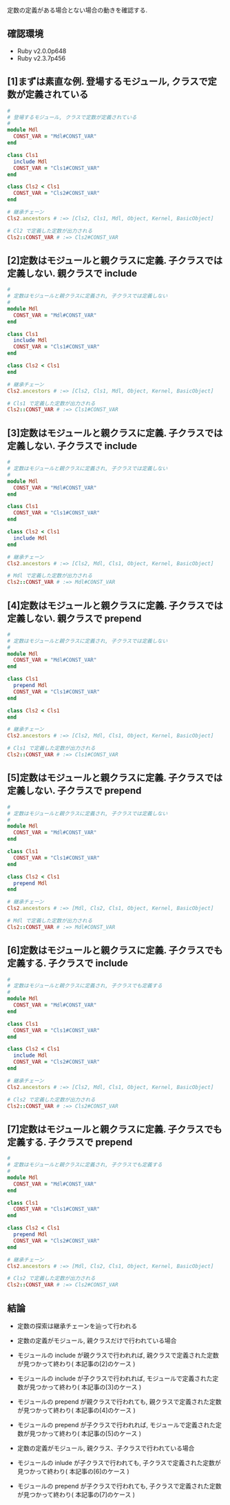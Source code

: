 定数の定義がある場合とない場合の動きを確認する.

## 確認環境

* Ruby v2.0.0p648
* Ruby v2.3.7p456

## [1]まずは素直な例. 登場するモジュール, クラスで定数が定義されている
```ruby:const_normal.rb
#
# 登場するモジュール, クラスで定数が定義されている
#
module Mdl
  CONST_VAR = "Mdl#CONST_VAR"
end

class Cls1
  include Mdl
  CONST_VAR = "Cls1#CONST_VAR"
end

class Cls2 < Cls1
  CONST_VAR = "Cls2#CONST_VAR"
end

# 継承チェーン
Cls2.ancestors # :=> [Cls2, Cls1, Mdl, Object, Kernel, BasicObject]

# Cl2 で定義した定数が出力される
Cls2::CONST_VAR # :=> Cls2#CONST_VAR
```

## [2]定数はモジュールと親クラスに定義. 子クラスでは定義しない. 親クラスで include
```ruby:const_module_parent_include_parent.rb
#
# 定数はモジュールと親クラスに定義され, 子クラスでは定義しない
#
module Mdl
  CONST_VAR = "Mdl#CONST_VAR"
end

class Cls1
  include Mdl
  CONST_VAR = "Cls1#CONST_VAR"
end

class Cls2 < Cls1
end

# 継承チェーン
Cls2.ancestors # :=> [Cls2, Cls1, Mdl, Object, Kernel, BasicObject]

# Cls1 で定義した定数が出力される
Cls2::CONST_VAR # :=> Cls1#CONST_VAR
```

## [3]定数はモジュールと親クラスに定義. 子クラスでは定義しない. 子クラスで include
```ruby:const_module_parent_include_child.rb
#
# 定数はモジュールと親クラスに定義され, 子クラスでは定義しない
#
module Mdl
  CONST_VAR = "Mdl#CONST_VAR"
end

class Cls1
  CONST_VAR = "Cls1#CONST_VAR"
end

class Cls2 < Cls1
  include Mdl
end

# 継承チェーン
Cls2.ancestors # :=> [Cls2, Mdl, Cls1, Object, Kernel, BasicObject]

# Mdl で定義した定数が出力される
Cls2::CONST_VAR # :=> Mdl#CONST_VAR
```

## [4]定数はモジュールと親クラスに定義. 子クラスでは定義しない. 親クラスで prepend
```ruby:const_module_parent_prepend_parent.rb
#
# 定数はモジュールと親クラスに定義され, 子クラスでは定義しない
#
module Mdl
  CONST_VAR = "Mdl#CONST_VAR"
end

class Cls1
  prepend Mdl
  CONST_VAR = "Cls1#CONST_VAR"
end

class Cls2 < Cls1
end

# 継承チェーン
Cls2.ancestors # :=> [Cls2, Mdl, Cls1, Object, Kernel, BasicObject]

# Cls1 で定義した定数が出力される
Cls2::CONST_VAR # :=> Cls1#CONST_VAR
```

## [5]定数はモジュールと親クラスに定義. 子クラスでは定義しない. 子クラスで prepend
```ruby:const_module_parent_prepend_child.rb
#
# 定数はモジュールと親クラスに定義され, 子クラスでは定義しない
#
module Mdl
  CONST_VAR = "Mdl#CONST_VAR"
end

class Cls1
  CONST_VAR = "Cls1#CONST_VAR"
end

class Cls2 < Cls1
  prepend Mdl
end

# 継承チェーン
Cls2.ancestors # :=> [Mdl, Cls2, Cls1, Object, Kernel, BasicObject]

# Mdl で定義した定数が出力される
Cls2::CONST_VAR # :=> Mdl#CONST_VAR
```

## [6]定数はモジュールと親クラスに定義. 子クラスでも定義する. 子クラスで include
```ruby:const_module_parent_child_incude_child.rb
#
# 定数はモジュールと親クラスに定義され, 子クラスでも定義する
#
module Mdl
  CONST_VAR = "Mdl#CONST_VAR"
end

class Cls1
  CONST_VAR = "Cls1#CONST_VAR"
end

class Cls2 < Cls1
  include Mdl
  CONST_VAR = "Cls2#CONST_VAR"
end

# 継承チェーン
Cls2.ancestors # :=> [Cls2, Mdl, Cls1, Object, Kernel, BasicObject]

# Cls2 で定義した定数が出力される
Cls2::CONST_VAR # :=> Cls2#CONST_VAR
```

## [7]定数はモジュールと親クラスに定義. 子クラスでも定義する. 子クラスで prepend
```ruby:const_module_parent_child_prepend_child.rb
#
# 定数はモジュールと親クラスに定義され, 子クラスでも定義する
#
module Mdl
  CONST_VAR = "Mdl#CONST_VAR"
end

class Cls1
  CONST_VAR = "Cls1#CONST_VAR"
end

class Cls2 < Cls1
  prepend Mdl
  CONST_VAR = "Cls2#CONST_VAR"
end

# 継承チェーン
Cls2.ancestors # :=> [Mdl, Cls2, Cls1, Object, Kernel, BasicObject]

# Cls2 で定義した定数が出力される
Cls2::CONST_VAR # :=> Cls2#CONST_VAR
```

## 結論
* 定数の探索は継承チェーンを辿って行われる
* 定数の定義がモジュール, 親クラスだけで行われている場合
 * モジュールの include が親クラスで行われれば, 親クラスで定義された定数が見つかって終わり( 本記事の[2]のケース )
 * モジュールの include が子クラスで行われれば, モジュールで定義された定数が見つかって終わり( 本記事の[3]のケース )
 * モジュールの prepend が親クラスで行われても, 親クラスで定義された定数が見つかって終わり( 本記事の[4]のケース )
 * モジュールの prepend が子クラスで行われれば, モジュールで定義された定数が見つかって終わり( 本記事の[5]のケース )

* 定数の定義がモジュール, 親クラス、子クラスで行われている場合
 * モジュールの inlude が子クラスで行われても, 子クラスで定義された定数が見つかって終わり( 本記事の[6]のケース )
 * モジュールの prepend が子クラスで行われても, 子クラスで定義された定数が見つかって終わり( 本記事の[7]のケース )

